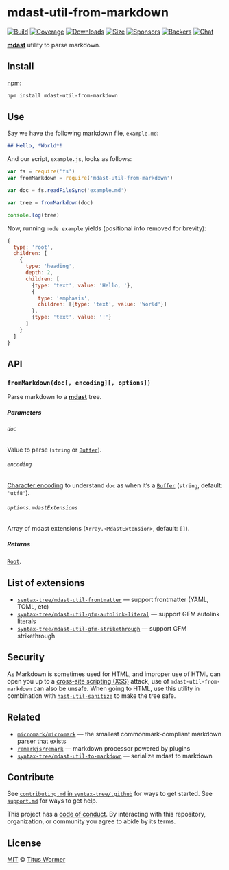 # mdast-util-from-markdown

[![Build][build-badge]][build]
[![Coverage][coverage-badge]][coverage]
[![Downloads][downloads-badge]][downloads]
[![Size][size-badge]][size]
[![Sponsors][sponsors-badge]][collective]
[![Backers][backers-badge]][collective]
[![Chat][chat-badge]][chat]

**[mdast][]** utility to parse markdown.

## Install

[npm][]:

```sh
npm install mdast-util-from-markdown
```

## Use

Say we have the following markdown file, `example.md`:

```markdown
## Hello, *World*!
```

And our script, `example.js`, looks as follows:

```js
var fs = require('fs')
var fromMarkdown = require('mdast-util-from-markdown')

var doc = fs.readFileSync('example.md')

var tree = fromMarkdown(doc)

console.log(tree)
```

Now, running `node example` yields (positional info removed for brevity):

```js
{
  type: 'root',
  children: [
    {
      type: 'heading',
      depth: 2,
      children: [
        {type: 'text', value: 'Hello, '},
        {
          type: 'emphasis',
          children: [{type: 'text', value: 'World'}]
        },
        {type: 'text', value: '!'}
      ]
    }
  ]
}
```

## API

### `fromMarkdown(doc[, encoding][, options])`

Parse markdown to a **[mdast][]** tree.

##### Parameters

###### `doc`

Value to parse (`string` or [`Buffer`][buffer]).

###### `encoding`

[Character encoding][encoding] to understand `doc` as when it’s a
[`Buffer`][buffer] (`string`, default: `'utf8'`).

###### `options.mdastExtensions`

Array of mdast extensions (`Array.<MdastExtension>`, default: `[]`).

##### Returns

[`Root`][root].

## List of extensions

*   [`syntax-tree/mdast-util-frontmatter`](https://github.com/syntax-tree/mdast-util-frontmatter)
    — support frontmatter (YAML, TOML, etc)
*   [`syntax-tree/mdast-util-gfm-autolink-literal`](https://github.com/syntax-tree/mdast-util-gfm-autolink-literal)
    — support GFM autolink literals
*   [`syntax-tree/mdast-util-gfm-strikethrough`](https://github.com/syntax-tree/mdast-util-gfm-strikethrough)
    — support GFM strikethrough

## Security

As Markdown is sometimes used for HTML, and improper use of HTML can open you up
to a [cross-site scripting (XSS)][xss] attack, use of `mdast-util-from-markdown`
can also be unsafe.
When going to HTML, use this utility in combination with
[`hast-util-sanitize`][sanitize] to make the tree safe.

## Related

*   [`micromark/micromark`](https://github.com/micromark/micromark)
    — the smallest commonmark-compliant markdown parser that exists
*   [`remarkjs/remark`](https://github.com/remarkjs/remark)
    — markdown processor powered by plugins
*   [`syntax-tree/mdast-util-to-markdown`](https://github.com/syntax-tree/mdast-util-to-markdown)
    — serialize mdast to markdown

## Contribute

See [`contributing.md` in `syntax-tree/.github`][contributing] for ways to get
started.
See [`support.md`][support] for ways to get help.

This project has a [code of conduct][coc].
By interacting with this repository, organization, or community you agree to
abide by its terms.

## License

[MIT][license] © [Titus Wormer][author]

<!-- Definitions -->

[build-badge]: https://img.shields.io/travis/syntax-tree/mdast-util-from-markdown.svg

[build]: https://travis-ci.org/syntax-tree/mdast-util-from-markdown

[coverage-badge]: https://img.shields.io/codecov/c/github/syntax-tree/mdast-util-from-markdown.svg

[coverage]: https://codecov.io/github/syntax-tree/mdast-util-from-markdown

[downloads-badge]: https://img.shields.io/npm/dm/mdast-util-from-markdown.svg

[downloads]: https://www.npmjs.com/package/mdast-util-from-markdown

[size-badge]: https://img.shields.io/bundlephobia/minzip/mdast-util-from-markdown.svg

[size]: https://bundlephobia.com/result?p=mdast-util-from-markdown

[sponsors-badge]: https://opencollective.com/unified/sponsors/badge.svg

[backers-badge]: https://opencollective.com/unified/backers/badge.svg

[collective]: https://opencollective.com/unified

[chat-badge]: https://img.shields.io/badge/chat-discussions-success.svg

[chat]: https://github.com/syntax-tree/unist/discussions

[npm]: https://docs.npmjs.com/cli/install

[license]: license

[author]: https://wooorm.com

[contributing]: https://github.com/syntax-tree/.github/blob/HEAD/contributing.md

[support]: https://github.com/syntax-tree/.github/blob/HEAD/support.md

[coc]: https://github.com/syntax-tree/.github/blob/HEAD/code-of-conduct.md

[mdast]: https://github.com/syntax-tree/mdast

[root]: https://github.com/syntax-tree/mdast#root

[encoding]: https://nodejs.org/api/buffer.html#buffer_buffers_and_character_encodings

[buffer]: https://nodejs.org/api/buffer.html

[xss]: https://en.wikipedia.org/wiki/Cross-site_scripting

[sanitize]: https://github.com/syntax-tree/hast-util-sanitize
